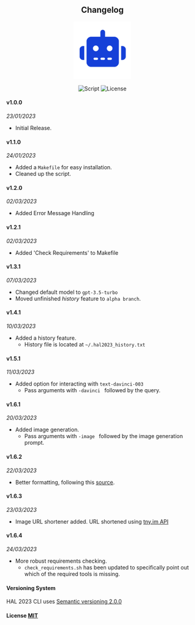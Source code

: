 <h2 align="center"> Changelog</h2>
<p align="center"><img src="icon.png" width="150" height="150"><p>
<p align="center">
        <img alt="Script" src="https://img.shields.io/badge/Shell_Script-121011?style=for-the-badge&logo=gnu-bash&logoColor=white">
        <img alt="License" src="https://img.shields.io/badge/MIT-LICENSE-1976D2?style=for-the-badge">
</p>

#### v1.0.0

_23/01/2023_

- Initial Release.

#### v1.1.0

_24/01/2023_

- Added a `Makefile` for easy installation.
- Cleaned up the script.

#### v1.2.0

_02/03/2023_

- Added Error Message Handling

#### v1.2.1

_02/03/2023_

- Added 'Check Requirements' to Makefile

#### v1.3.1

_07/03/2023_

- Changed default model to `gpt-3.5-turbo`
- Moved unfinished _history_ feature to `alpha branch`.

#### v1.4.1

_10/03/2023_

- Added a history feature.
    - History file is located at `~/.hal2023_history.txt`

#### v1.5.1

_11/03/2023_

- Added option for interacting with `text-davinci-003`
    - Pass arguments with `-davinci ` followed by the query.

#### v1.6.1

_20/03/2023_

- Added image generation.
    - Pass arguments with `-image ` followed by the image generation prompt.

#### v1.6.2

_22/03/2023_

- Better formatting, following this [source](https://google.github.io/styleguide/shellguide.html#s7-naming-conventions).

#### v1.6.3

_23/03/2023_

- Image URL shortener added. URL shortened using [tny.im API](https://tny.im/aboutapi.php)

#### v1.6.4

_24/03/2023_

- More robust requirements checking.
    - `check_requirements.sh` has been updated to specifically point out which of the required tools is
      missing.

#### Versioning System
HAL 2023 CLI uses [Semantic versioning 2.0.0](https://semver.org)

#### License [MIT](https://github.com/Brutuski/hal2023-cli/blob/main/LICENSE)
